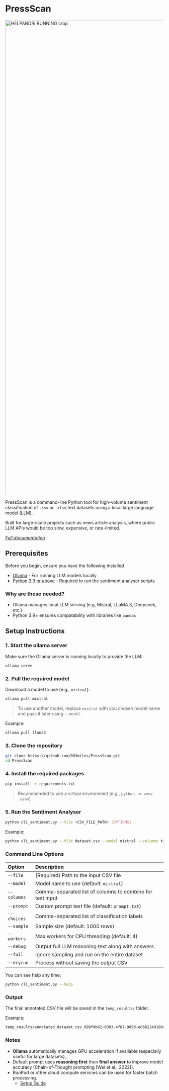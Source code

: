 # PressScan 
<img width="1512" alt="HELPANDRI RUNNING crop" src="https://github.com/user-attachments/assets/8c903cd7-6eca-47c9-97ae-bebbe4cd8526" />

PressScan is a command-line Python tool for high-volume sentiment classification of `.csv` or `.xlsx` text datasets using a local large language model (LLM).

Built for large-scale projects such as news article analysis, where public LLM APIs would be too slow, expensive, or rate-limited.

[*Full documentation*](https://github.com/003miles/PressScan/wiki)
## Prerequisites
Before you begin, ensure you have the following installed
- [Ollama](https://ollama.com/download) - For running LLM models locally
- [Python 3.9 or above](https://www.python.org/downloads/) - Required to run the sentiment analyser scripts
### Why are these needed?
- Ollama manages local LLM serving (e.g, Mistral, LLaMA 3, Deepseek, etc.)
- Python 3.9+ ensures compatability with libraries like `pandas`
## Setup Instructions
### 1. Start the ollama server
Make sure the Ollama server is running locally to provide the LLM:
```bash
ollama serve
```
### 2. Pull the required model
Download a model to use (e.g., `mistral`):
```bash
ollama pull mistral
```
> To use another model, replace `mistral` with you chosen model name and pass it later using `--model`.
 
Example:
```bash
ollama pull llama3
```
### 3. Clone the repository
```bash
git clone https://github.com/003miles/PressScan.git
cd PressScan
```
### 4. Install the required packages
```bash
pip install -r requirements.txt
```
> Recommended to use a virtual environment (e.g., `python -m venv .venv`)
### 5. Run the Sentiment Analyser
```bash
python cli_sentiment.py --file <CSV_FILE_PATH> [OPTIONS]
```
Example:
```bash
python cli_sentiment.py --file dataset.csv --model mistral --columns title,quotes --choices positive,negative,neutral,unrelated --sample 1000 --workers 8 --debug
```
### Command Line Options
| Option      | Description                                               |
|:------------|:----------------------------------------------------------|
| `--file`    | (Required) Path to the input CSV file                     |
| `--model`   | Model name to use (default: `mistral`)                    |
| `--columns` | Comma-separated list of columns to combine for text input |
| `--prompt`  | Custom prompt text file (default: `prompt.txt`)           |
| `--choices` | Comma-separated list of classification labels             |
| `--sample`  | Sample size (default: 1000 rows)                          |
| `--workers` | Max workers for CPU threading (default: 4)                |
| `--debug`   | Output full LLM reasoning text along with answers         |
| `--full`    | Ignore sampling and run on the entire dataset             |
| `--dryrun`  | Process without saving the output CSV                     |

You can see help any time:
```bash
python cli_sentiment.py --help
```
### Output
The final annotated CSV file will be saved in the `temp_results/` folder.

Example:
```bash
temp_results/annotated_dataset.csv_899f4b62-0383-4f87-9d9d-e86b2249186c.csv
```
### Notes
- **Ollama** automatically manages GPU acceleration if available (especially useful for large datasets).
- Default prompt uses **reasoning first** then **final answer** to improve model accuracy (Chain-of-Thought prompting [Wei et al., 2022]).
- RunPod or other cloud compute services can be used for faster batch processing.
  - [Setup Guide](https://github.com/003miles/PressScan/wiki#using-runpod-for-cloud-execution-recommended-for-large-datasets)
